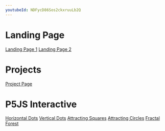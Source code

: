 ```yaml
---
youtubeId: NDFycD86Sos2ckxruuLb2Q
---
```


# Landing Page

[Landing Page 1](landing_page1/index.html)
[Landing Page 2](landing_page2/index.html)


# Projects
[Project Page](project_page/index.html)

<!--
# Speculator
https://youtu.be/0rV7fUfOdP0 
{% include youtubePlayer.html id=page.youtubeId %}

# Explorator
![Explorator clapper](/images/explorator_clapper_actuator.jpeg)
Format: ![Alt Text](url) -->

# P5JS Interactive
[Horizontal Dots](p5js/horizontal_dots/index.html)
[Vertical Dots](p5js/vertical_dots/index.html)
[Attracting Squares](p5js/attracting_squares/index.html)
[Attracting Circles](p5js/attracting_circles/index.html)
[Fractal Forest](p5js/fractals/index.html)
